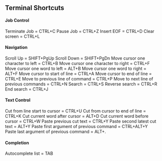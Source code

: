 ## Terminal Shortcuts

#### Job Control

Terminate Job = CTRL+C
Pause Job = CTRL+Z
Insert EOF = CTRL+D
Clear screen = CTRL+L

#### Navigation

Scroll Up = SHIFT+PgUp
Scroll Down = SHIFT+PgDn
Move cursor one character to left = CTRL+B
Move cursor one character to right = CTRL+F
Move cursor one word to left = ALT+B
Move cursor one word to right = ALT+F
Move cursor to start of line = CTRL+A
Move cursor to end of line = CTRL+E
Move to previous line of command = CTRL+P
Move to next line of previous commands = CTRL+N
Search = CTRL+S
Reverse search = CTRL+R
End search = CTRL+J

#### Text Control

Cut from line start to cursor = CTRL+U
Cut from cursor to end of line = CTRL+K
Cut current word after cursor = ALT+D
Cut current word before cursor = CTRL+W
Paste previous cut text = CTRL+Y
Paste second latest cut text = ALT+Y
Paste first argument of previous command = CTRL+ALT+Y
Paste last argument of previous command = ALT+.

#### Completion

Autocomplete list = TAB

